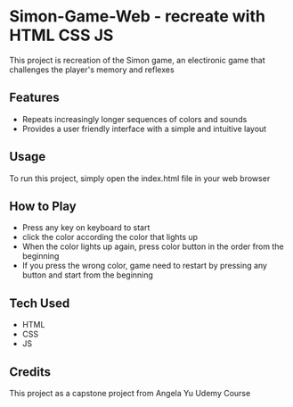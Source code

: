 # Simon-Game-Web - recreate with HTML CSS JS

This project is recreation of the Simon game, an electironic game that challenges the player's memory and reflexes

## Features

- Repeats increasingly longer sequences of colors and sounds
- Provides a user friendly interface with a simple and intuitive layout

## Usage

To run this project, simply open the index.html file in your web browser

## How to Play

- Press any key on keyboard to start
- click the color according the color that lights up
- When the color lights up again, press color button in the order from the beginning
- If you press the wrong color, game need to restart by pressing any button and start from the beginning

## Tech Used

- HTML
- CSS
- JS

## Credits

This project as a capstone project from Angela Yu Udemy Course